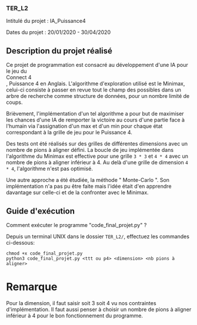 ### TER_L2

Intitulé du projet : IA_Puissance4

Dates du projet : 20/01/2020 - 30/04/2020

## Description du projet réalisé 

Ce projet de programmation est consacré au développement d'une IA pour le jeu du <br>Connect 4</br>, Puissance 4 en Anglais. 
L'algorithme d'exploration utilisé est le Minimax, celui-ci consiste à passer en revue tout le champ des possibles dans un arbre de recherche comme structure de données, pour un nombre limité de coups.

Brièvement, l'implémentation d'un tel algorithme a pour but de maximiser les chances d'une IA de remporter la victoire au cours d'une partie face à l'humain
via l'assignation d'un max et d'un min pour chaque état correspondant à la grille de jeu pour le Puissance 4.

Des tests ont été réalisés sur des grilles de différentes dimensions avec un nombre de pions à aligner défini. La boucle de jeu implémentée dans l'algorithme du Minimax est effective pour une grille `3 * 3` et `4 * 4` avec un nombre de pions à aligner inférieur à 4. Au delà d'une grille de dimension `4 * 4`, l'algorithme n'est pas optimisé.

Une autre approche a été étudiée, la méthode " Monte-Carlo ". Son implémentation n'a pas pu être faite mais l'idée était d'en apprendre davantage sur celle-ci et de la confronter avec le Minimax.

## Guide d'exécution 

Comment exécuter le programme "code_final_projet.py" ?

Depuis un terminal UNIX dans le dossier `TER_L2/`, effectuez les commandes ci-dessous:

```
chmod +x code_final_projet.py
python3 code_final_projet.py <ttt ou p4> <dimension> <nb pions à aligner>

```
# Remarque 
Pour la dimension, il faut saisir soit 3 soit 4 vu nos contraintes d'implémentation.
Il faut aussi penser à choisir un nombre de pions à aligner inférieur à 4 pour le bon fonctionnement du programme.

